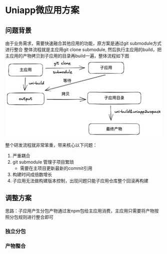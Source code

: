 # Uniapp微应用方案
## 问题背景
由于业务需求，需要快速融合其他应用的功能，原方案是通过git submodule方式进行整合
整体流程就是主应用git clone submodule, 然后执行主应用的build，把主应用的产物拷贝到子应用的目录再build一遍，整体流程如下图
<img src="https://github.com/nibilin33/frontend-blog/raw/master/press/guide/img/old-progress.png">

整个研发流程就非常笨重，带来核心以下问题：      
1. 严重耦合 
2. git submodule 管理子项目繁琐
    - 需要在主项目更新最新的commit引用
3. 构建时间成倍数增长   
4. 子应用无法做构建版本控制，出现问题只能子应用仓库整个回滚再构建   
   
## 调整方案     
思路：子应用产生分包产物通过发npm包给主应用消费，主应用只需要将产物按照分包规则进行整合即可         

### 独立分包

### 产物整合
